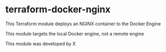 # terraform-docker-nginx
This Terraform module deploys an NGINX container to the Docker Engine

This module targets the local Docker engine, not a remote engine

This module was developed by X